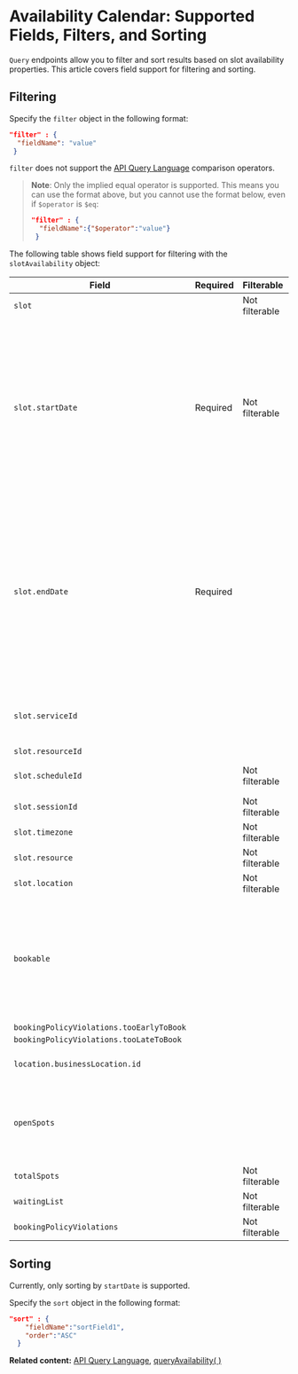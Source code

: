 # Availability Calendar: Supported Fields, Filters, and Sorting

`Query` endpoints allow you to filter and sort results based on slot availability properties. This article covers field support for filtering and sorting.

## Filtering

Specify the `filter` object in the following format:  

```json
"filter" : {  
  "fieldName": "value"  
 } 
```

`filter` does not support the [API Query Language](https://www.wix.com/velo/reference/api-overview/api-query-language) comparison operators. 

> **Note**: Only the implied equal operator is supported. This means you can use the 
>    format above, but you cannot use the format below, even if `$operator` is `$eq`: 
>    
>    ```json
>    "filter" : {  
>      "fieldName":{"$operator":"value"}  
>     }
>    ```


The following table shows field support for filtering with the `slotAvailability` object:

| Field           | Required | Filterable | Sortable | Notes |
| --------------- | -------- | -------| -------------- | ------ |
| `slot`   |  | Not filterable |  |  |
| `slot.startDate`            | Required | Not filterable | Sortable | Returns slots that start at, or after, this date. If `timezone` is specified, the `slot.startDate` for the query is according to the local date and time, which means that the timezone offset in the format is ignored.  |
| `slot.endDate`            | Required  |  |  | Returns slots that end at, or before, this date. If the `timezone `is specified, the `slot.endDate` for the query is according to the local date and time, which means that the timezone offset in the format is ignored. |
| `slot.serviceId`            |  |  |  | Supports multiple values, returned if slot is provided. |
| `slot.resourceId`            |  |  |  |  |
| `slot.scheduleId`  |  | Not filterable  |  | Returned if `slot` is provided.  |
| `slot.sessionId`   |  | Not filterable  |  |  |
| `slot.timezone`    |  |  Not filterable |  |  |
| `slot.resource`    |  |  Not filterable  |  |  |
| `slot.location`    |  |  Not filterable  |  |  |
| `bookable`            |  |  |  | When filtered by `true`, returns only available slots. Otherwise, returns both available and non-available slots. This field is always returned. |
| `bookingPolicyViolations.tooEarlyToBook` |  |  |  |
| `bookingPolicyViolations.tooLateToBook` |  |  |  |
| `location.businessLocation.id`  |  |  | Supports multiple values. |
| `openSpots` |  |  | Returns slots with at least this number of open spots. |
| `totalSpots`    |  |  Not filterable  |  |  |
| `waitingList`    |  |  Not filterable  |  |  |
| `bookingPolicyViolations`    |  |  Not filterable  |  |  |                                                                                                                                                                                                                                                                                                                   |


## Sorting 

Currently, only sorting by `startDate` is supported.

Specify the `sort` object in the following format:  

```json
"sort" : { 
    "fieldName":"sortField1",
    "order":"ASC"
  }
```


__Related content:__
[API Query Language](https://www.wix.com/velo/reference/api-overview/api-query-language),
[queryAvailability( )](https://www.wix.com/velo/reference/wix-bookings-v2/availabilitycalendar/queryavailability)